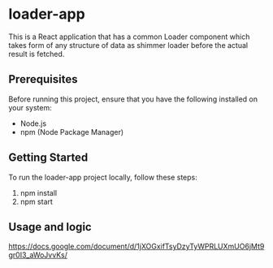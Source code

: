 # loader-app

This is a React application that has a common Loader component which takes form of any structure of data as shimmer loader before the actual result is fetched. 

## Prerequisites

Before running this project, ensure that you have the following installed on your system:

- Node.js
- npm (Node Package Manager)

## Getting Started

To run the loader-app project locally, follow these steps:
1. npm install
2. npm start

## Usage and logic

https://docs.google.com/document/d/1jXOGxifTsyDzyTyWPRLUXmUO6jMt9gr0I3_aWoJvvKs/